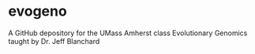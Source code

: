 # evogeno
A GitHub depository for the UMass Amherst class Evolutionary Genomics taught by Dr. Jeff Blanchard
